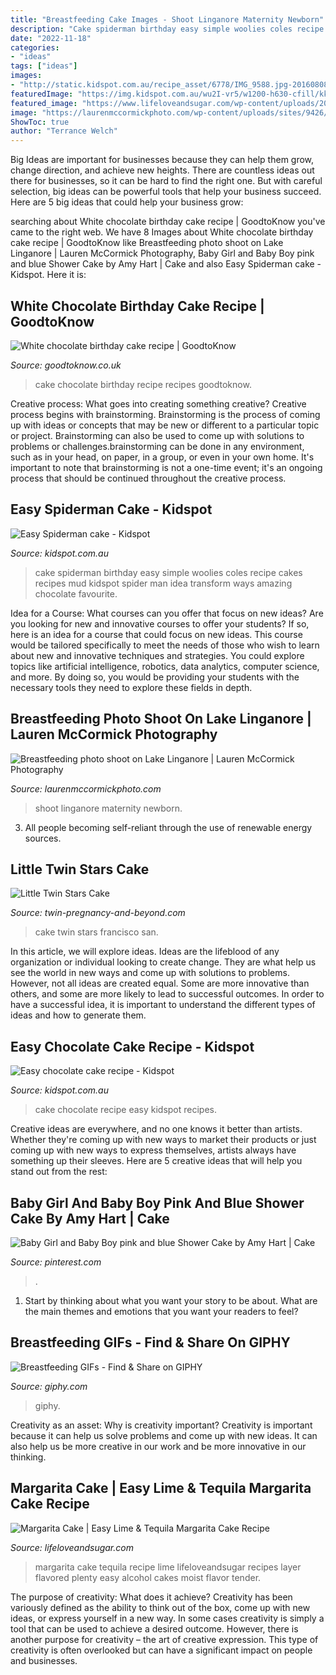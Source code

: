 ```yaml
---
title: "Breastfeeding Cake Images - Shoot Linganore Maternity Newborn"
description: "Cake spiderman birthday easy simple woolies coles recipe cakes recipes mud kidspot spider man idea transform ways amazing chocolate favourite"
date: "2022-11-18"
categories:
- "ideas"
tags: ["ideas"]
images:
- "http://static.kidspot.com.au/recipe_asset/6778/IMG_9588.jpg-20160808230125~q75%2Cdx720y432u1r1gg%2Cc--.jpg"
featuredImage: "https://img.kidspot.com.au/wu2I-vr5/w1200-h630-cfill/kk/2015/05/3635-500535-1.jpg"
featured_image: "https://www.lifeloveandsugar.com/wp-content/uploads/2018/08/Margarita-Cake1.jpg"
image: "https://laurenmccormickphoto.com/wp-content/uploads/sites/9426/2019/08/Venedam_Breastfeeding_47_WEB-1.jpg"
ShowToc: true
author: "Terrance Welch"
---
```



Big Ideas are important for businesses because they can help them grow, change direction, and achieve new heights. There are countless ideas out there for businesses, so it can be hard to find the right one. But with careful selection, big ideas can be powerful tools that help your business succeed. Here are 5 big ideas that could help your business grow: 

	

		
searching about White chocolate birthday cake recipe | GoodtoKnow you've came to the right web. We have 8 Images about White chocolate birthday cake recipe | GoodtoKnow like Breastfeeding photo shoot on Lake Linganore | Lauren McCormick Photography, Baby Girl and Baby Boy pink and blue Shower Cake by Amy Hart | Cake and also Easy Spiderman cake - Kidspot. Here it is:
		
    
## White Chocolate Birthday Cake Recipe | GoodtoKnow

<img loading=lazy src="http://keyassets-p2.timeincuk.net/wp/prod/wp-content/uploads/sites/53/2017/04/White-chocolate-birthday-cake.jpg" onerror="this.onerror=null;this.src='https://tse3.mm.bing.net/th?id=OIP.OFBYCd5tnhDO_YLAn8y0JQHaE3&amp;pid=15.1';" alt="White chocolate birthday cake recipe | GoodtoKnow">

_Source: goodtoknow.co.uk_

>cake chocolate birthday recipe recipes goodtoknow. 

	

Creative process: What goes into creating something creative?
Creative process begins with brainstorming. Brainstorming is the process of coming up with ideas or concepts that may be new or different to a particular topic or project. Brainstorming can also be used to come up with solutions to problems or challenges.brainstorming can be done in any environment, such as in your head, on paper, in a group, or even in your own home. It's important to note that brainstorming is not a one-time event; it's an ongoing process that should be continued throughout the creative process.

    
## Easy Spiderman Cake - Kidspot

<img loading=lazy src="http://static.kidspot.com.au/recipe_asset/6778/IMG_9588.jpg-20160808230125~q75%2Cdx720y432u1r1gg%2Cc--.jpg" onerror="this.onerror=null;this.src='https://tse3.mm.bing.net/th?id=OIP.JYEI2GcRa6L0xK8bmjQqiAHaEc&amp;pid=15.1';" alt="Easy Spiderman cake - Kidspot">

_Source: kidspot.com.au_

>cake spiderman birthday easy simple woolies coles recipe cakes recipes mud kidspot spider man idea transform ways amazing chocolate favourite. 

	

Idea for a Course: What courses can you offer that focus on new ideas?
Are you looking for new and innovative courses to offer your students? If so, here is an idea for a course that could focus on new ideas. This course would be tailored specifically to meet the needs of those who wish to learn about new and innovative techniques and strategies. You could explore topics like artificial intelligence, robotics, data analytics, computer science, and more. By doing so, you would be providing your students with the necessary tools they need to explore these fields in depth.

    
## Breastfeeding Photo Shoot On Lake Linganore | Lauren McCormick Photography

<img loading=lazy src="https://laurenmccormickphoto.com/wp-content/uploads/sites/9426/2019/08/Venedam_Breastfeeding_47_WEB-1.jpg" onerror="this.onerror=null;this.src='https://tse4.mm.bing.net/th?id=OIP.-Tj7ytKcme47QFX8zQ4LsQHaE8&amp;pid=15.1';" alt="Breastfeeding photo shoot on Lake Linganore | Lauren McCormick Photography">

_Source: laurenmccormickphoto.com_

>shoot linganore maternity newborn. 

	

3. All people becoming self-reliant through the use of renewable energy sources. 

    
## Little Twin Stars Cake

<img loading=lazy src="https://www.twin-pregnancy-and-beyond.com/images/little-twin-stars-cake-21621554.jpg" onerror="this.onerror=null;this.src='https://tse4.mm.bing.net/th?id=OIP.74pqnrxsB4eR2rxtKyPAXgHaJ8&amp;pid=15.1';" alt="Little Twin Stars Cake">

_Source: twin-pregnancy-and-beyond.com_

>cake twin stars francisco san. 

	

In this article, we will explore ideas. Ideas are the lifeblood of any organization or individual looking to create change. They are what help us see the world in new ways and come up with solutions to problems. However, not all ideas are created equal. Some are more innovative than others, and some are more likely to lead to successful outcomes. In order to have a successful idea, it is important to understand the different types of ideas and how to generate them.

    
## Easy Chocolate Cake Recipe - Kidspot

<img loading=lazy src="https://img.kidspot.com.au/wu2I-vr5/w1200-h630-cfill/kk/2015/05/3635-500535-1.jpg" onerror="this.onerror=null;this.src='https://tse1.mm.bing.net/th?id=OIP.KwCYVqk5yCPa6C3De7hLOQHaD4&amp;pid=15.1';" alt="Easy chocolate cake recipe - Kidspot">

_Source: kidspot.com.au_

>cake chocolate recipe easy kidspot recipes. 

	

Creative ideas are everywhere, and no one knows it better than artists. Whether they're coming up with new ways to market their products or just coming up with new ways to express themselves, artists always have something up their sleeves. Here are 5 creative ideas that will help you stand out from the rest: 

    
## Baby Girl And Baby Boy Pink And Blue Shower Cake By Amy Hart | Cake

<img loading=lazy src="https://i.pinimg.com/originals/9b/7d/c1/9b7dc1774901cdf48ef364ff932c1227.jpg" onerror="this.onerror=null;this.src='https://tse3.mm.bing.net/th?id=OIP.BzbMnpUW2I2gEifuveGWlgHaJ4&amp;pid=15.1';" alt="Baby Girl and Baby Boy pink and blue Shower Cake by Amy Hart | Cake">

_Source: pinterest.com_

>. 

	

1. Start by thinking about what you want your story to be about. What are the main themes and emotions that you want your readers to feel?

    
## Breastfeeding GIFs - Find &amp; Share On GIPHY

<img loading=lazy src="https://media1.giphy.com/media/WREse2t8jTDrwhcDai/giphy.gif" onerror="this.onerror=null;this.src='https://tse2.mm.bing.net/th?id=OIP.doPWOYjIRN7Goy-K2AsUAwHaGK&amp;pid=15.1';" alt="Breastfeeding GIFs - Find &amp; Share on GIPHY">

_Source: giphy.com_

>giphy. 

	

Creativity as an asset: Why is creativity important?
Creativity is important because it can help us solve problems and come up with new ideas. It can also help us be more creative in our work and be more innovative in our thinking.

    
## Margarita Cake | Easy Lime &amp; Tequila Margarita Cake Recipe

<img loading=lazy src="https://www.lifeloveandsugar.com/wp-content/uploads/2018/08/Margarita-Cake1.jpg" onerror="this.onerror=null;this.src='https://tse1.mm.bing.net/th?id=OIP.Z48nmWfDH2ozMY5jq-8Q1AHaLH&amp;pid=15.1';" alt="Margarita Cake | Easy Lime &amp; Tequila Margarita Cake Recipe">

_Source: lifeloveandsugar.com_

>margarita cake tequila recipe lime lifeloveandsugar recipes layer flavored plenty easy alcohol cakes moist flavor tender. 

	

The purpose of creativity: What does it achieve?
Creativity has been variously defined as the ability to think out of the box, come up with new ideas, or express yourself in a new way. In some cases creativity is simply a tool that can be used to achieve a desired outcome. However, there is another purpose for creativity – the art of creative expression. This type of creativity is often overlooked but can have a significant impact on people and businesses.

